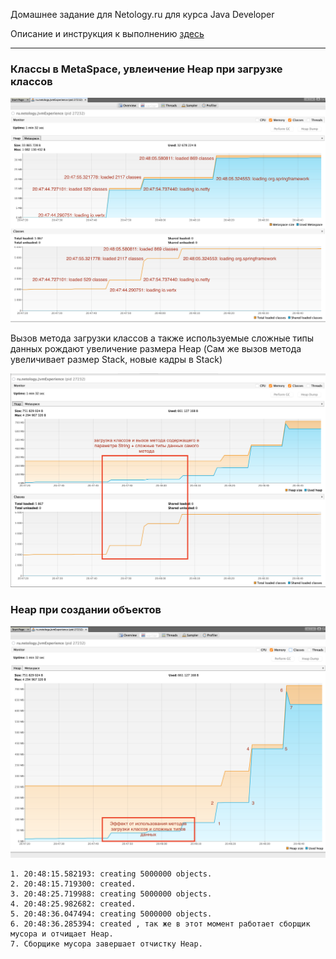 Домашнее задание для Netology.ru для курса Java Developer   

Описание и инструкция к выполнению [здесь](https://github.com/netology-code/jd-homeworks/tree/master/jvm/README.md)
___

### Классы в MetaSpace, увлеичение Heap при загрузке классов
![MetaSpaceAndClasses](img/MetaSpace.png)

Вызов метода загрузки классов а также используемые сложные типы данных рождают увеличение размера Heap (Сам же вызов метода увеличивает размер Stack, новые кадры в Stack)

![HeapAndClasses](img/ClassesAndHeap.png)

### Heap при создании объектов

![HeapAndObjects](img/HeapAndObject.png)

	1. 20:48:15.582193: creating 5000000 objects. 
	2. 20:48:15.719300: created. 
	3. 20:48:25.719988: creating 5000000 objects.  
	4. 20:48:25.982682: created. 
	5. 20:48:36.047494: creating 5000000 objects. 
	6. 20:48:36.285394: created , так же в этот момент работает сборщик мусора и отчищает Heap. 
	7. Сборщике мусора завершает отчистку Heap. 